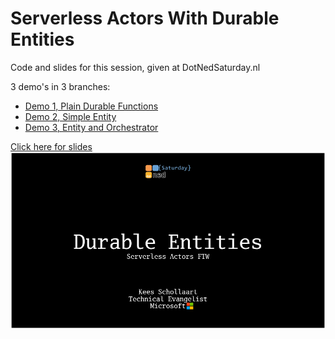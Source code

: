 # Serverless Actors With Durable Entities

Code and slides for this session, given at DotNedSaturday.nl

3 demo's in 3 branches:
- [Demo 1, Plain Durable Functions](https://github.com/keesschollaart81/Serverless-Actors-With-Durable-Entities/tree/step-1-orchestration)
- [Demo 2, Simple Entity](https://github.com/keesschollaart81/Serverless-Actors-With-Durable-Entities/tree/step-2-entity)
- [Demo 3, Entity and Orchestrator](https://github.com/keesschollaart81/Serverless-Actors-With-Durable-Entities/tree/step-3-entity-with-orchestration)

[Click here for slides
![](entities.png)](https://1drv.ms/p/s!AvX-n0DZ_wi2kKh5qykSeVtSlmYdFQ?e=96HMlo)